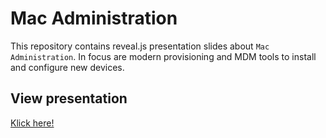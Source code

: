 # Mac Administration
This repository contains reveal.js presentation slides about `Mac Administration`. 
In focus are modern provisioning and MDM tools to install and configure new devices.


## View presentation
[Klick here!](https://h4p.github.io/macadmin-slides/)
